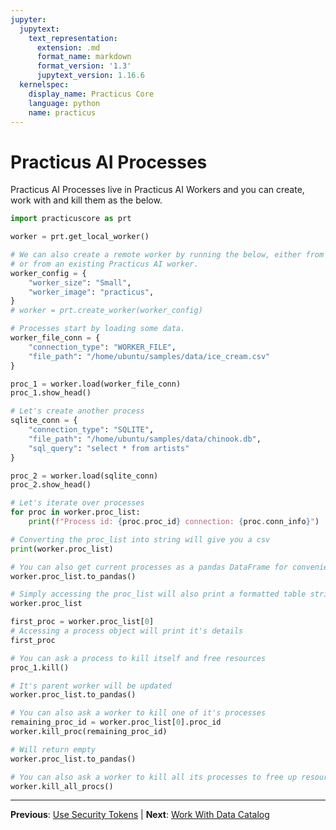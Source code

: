 ```yaml
---
jupyter:
  jupytext:
    text_representation:
      extension: .md
      format_name: markdown
      format_version: '1.3'
      jupytext_version: 1.16.6
  kernelspec:
    display_name: Practicus Core
    language: python
    name: practicus
---
```


# Practicus AI Processes

Practicus AI Processes live in Practicus AI Workers and you can create, work with and kill them as the below.

```python
import practicuscore as prt
```

```python
worker = prt.get_local_worker()
```

```python
# We can also create a remote worker by running the below, either from your computer,
# or from an existing Practicus AI worker.
worker_config = {
    "worker_size": "Small",
    "worker_image": "practicus",
}
# worker = prt.create_worker(worker_config) 
```

```python
# Processes start by loading some data.  
worker_file_conn = {
    "connection_type": "WORKER_FILE",
    "file_path": "/home/ubuntu/samples/data/ice_cream.csv"
}

proc_1 = worker.load(worker_file_conn)
proc_1.show_head()
```

```python
# Let's create another process
sqlite_conn = {
    "connection_type": "SQLITE",
    "file_path": "/home/ubuntu/samples/data/chinook.db",
    "sql_query": "select * from artists"
}

proc_2 = worker.load(sqlite_conn)
proc_2.show_head()
```

```python
# Let's iterate over processes
for proc in worker.proc_list:
    print(f"Process id: {proc.proc_id} connection: {proc.conn_info}")
```

```python
# Converting the proc_list into string will give you a csv 
print(worker.proc_list)
```

```python
# You can also get current processes as a pandas DataFrame for convenience
worker.proc_list.to_pandas()
```

```python
# Simply accessing the proc_list will also print a formatted table string 
worker.proc_list
```

```python
first_proc = worker.proc_list[0]
# Accessing a process object will print it's details
first_proc
```

```python
# You can ask a process to kill itself and free resources
proc_1.kill()
```

```python
# It's parent worker will be updated
worker.proc_list.to_pandas()
```

```python
# You can also ask a worker to kill one of it's processes
remaining_proc_id = worker.proc_list[0].proc_id
worker.kill_proc(remaining_proc_id)
```

```python
# Will return empty
worker.proc_list.to_pandas()
```

```python
# You can also ask a worker to kill all its processes to free up resources faster
worker.kill_all_procs()
```


---

**Previous**: [Use Security Tokens](use-security-tokens.md) | **Next**: [Work With Data Catalog](work-with-data-catalog.md)
